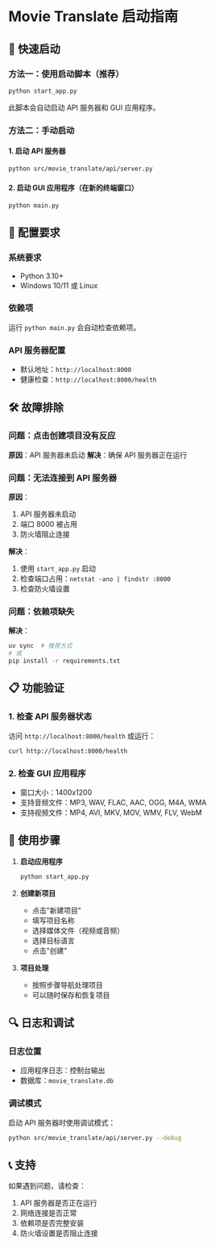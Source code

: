 # Movie Translate 启动指南

## 🚀 快速启动

### 方法一：使用启动脚本（推荐）

```bash
python start_app.py
```

此脚本会自动启动 API 服务器和 GUI 应用程序。

### 方法二：手动启动

#### 1. 启动 API 服务器
```bash
python src/movie_translate/api/server.py
```

#### 2. 启动 GUI 应用程序（在新的终端窗口）
```bash
python main.py
```

## 🔧 配置要求

### 系统要求
- Python 3.10+
- Windows 10/11 或 Linux

### 依赖项
运行 `python main.py` 会自动检查依赖项。

### API 服务器配置
- 默认地址：`http://localhost:8000`
- 健康检查：`http://localhost:8000/health`

## 🛠️ 故障排除

### 问题：点击创建项目没有反应
**原因**：API 服务器未启动
**解决**：确保 API 服务器正在运行

### 问题：无法连接到 API 服务器
**原因**：
1. API 服务器未启动
2. 端口 8000 被占用
3. 防火墙阻止连接

**解决**：
1. 使用 `start_app.py` 启动
2. 检查端口占用：`netstat -ano | findstr :8000`
3. 检查防火墙设置

### 问题：依赖项缺失
**解决**：
```bash
uv sync  # 推荐方式
# 或
pip install -r requirements.txt
```

## 📋 功能验证

### 1. 检查 API 服务器状态
访问 `http://localhost:8000/health` 或运行：
```bash
curl http://localhost:8000/health
```

### 2. 检查 GUI 应用程序
- 窗口大小：1400x1200
- 支持音频文件：MP3, WAV, FLAC, AAC, OGG, M4A, WMA
- 支持视频文件：MP4, AVI, MKV, MOV, WMV, FLV, WebM

## 🎯 使用步骤

1. **启动应用程序**
   ```bash
   python start_app.py
   ```

2. **创建新项目**
   - 点击"新建项目"
   - 填写项目名称
   - 选择媒体文件（视频或音频）
   - 选择目标语言
   - 点击"创建"

3. **项目处理**
   - 按照步骤导航处理项目
   - 可以随时保存和恢复项目

## 🔍 日志和调试

### 日志位置
- 应用程序日志：控制台输出
- 数据库：`movie_translate.db`

### 调试模式
启动 API 服务器时使用调试模式：
```bash
python src/movie_translate/api/server.py --debug
```

## 📞 支持

如果遇到问题，请检查：
1. API 服务器是否正在运行
2. 网络连接是否正常
3. 依赖项是否完整安装
4. 防火墙设置是否阻止连接